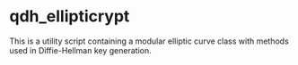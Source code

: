 # qdh_ellipticrypt

This is a utility script containing a modular elliptic curve class with methods used in Diffie-Hellman key generation.
